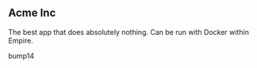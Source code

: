 ## Acme Inc

The best app that does absolutely nothing. Can be run with Docker within Empire.

bump14

